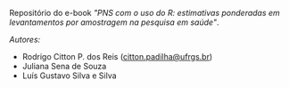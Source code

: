 Repositório do e-book *"PNS com o uso do R: estimativas ponderadas em levantamentos por amostragem na pesquisa em saúde"*.

*Autores:*

- Rodrigo Citton P. dos Reis (citton.padilha@ufrgs.br)
- Juliana Sena de Souza
- Luís Gustavo Silva e Silva
